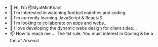 - 👋 Hi, I’m @MyatMinKhant
- 👀 I’m interested in watching football matches and coding
- 🌱 I’m currently learning JavaScript & ReactJS
- 💞️ I’m looking to collaborate on apps and webs...
- 💞️ I love developing the dynamic webs design for client sides...
- 📫 How to reach me ... The 1st rule: You must interest in Coding & be a fan of Arsenal

<!---
Myatminkhant969/Myatminkhant969 is a ✨ special ✨ repository because its `README.md` (this file) appears on your GitHub profile.
You can click the Preview link to take a look at your changes.
--->
